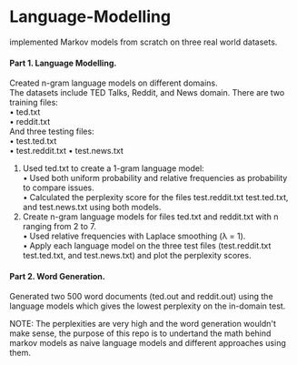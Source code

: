 # Language-Modelling
implemented Markov models from scratch on three real world datasets.  

#### Part 1. Language Modelling.  
Created n-gram language models on different domains.  
The datasets include TED Talks, Reddit, and News domain. There are two training files:  
• ted.txt  
• reddit.txt  
And three testing files:  
• test.ted.txt  
• test.reddit.txt • test.news.txt  
  
1. Used ted.txt to create a 1-gram language model:  
   • Used both uniform probability and relative frequencies as probability to compare issues.  
   • Calculated the perplexity score for the files test.reddit.txt test.ted.txt, and test.news.txt using both models.  
2. Create n-gram language models for files ted.txt and reddit.txt with n ranging from 2 to 7.  
   • Used relative frequencies with Laplace smoothing (λ = 1).  
   • Apply each language model on the three test files (test.reddit.txt test.ted.txt, and test.news.txt) and plot the perplexity scores.
  
#### Part 2. Word Generation.  
Generated two 500 word documents (ted.out and reddit.out) using the language models which gives the lowest perplexity on the in-domain test.  

NOTE: The perplexities are very high and the word generation wouldn't make sense, the purpose of this repo is to undertand the math behind markov models as naive language models and different approaches using them.
